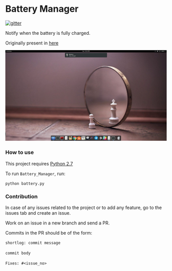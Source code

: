 # Battery Manager

[![gitter](https://badges.gitter.im/gitterHQ/gitterHQ.github.io.svg)](https://gitter.im/Bytes_Club/General)

Notify when the battery is fully charged.

Originally present in [here](https://github.com/RudraNilBasu/python-scripts)

![fully_charged](/branding/screenshot.png)

### How to use

This project requires [Python 2.7](https://www.python.org/download/releases/2.7/)

To run `Battery_Manager`, run: 

```
python battery.py
```

### Contribution

In case of any issues related to the project or to add any feature, go to the issues tab and create an issue.

Work on an issue in a new branch and send a PR.

Commits in the PR should be of the form: 

```
shortlog: commit message

commit body

Fixes: #<issue_no>
```

